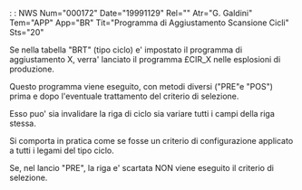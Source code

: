  :  : NWS Num="000172" Date="19991129" Rel="" Atr="G. Galdini" Tem="APP" App="BR" Tit="Programma di Aggiustamento Scansione Cicli" Sts="20"

Se nella tabella "BRT" (tipo ciclo) e' impostato il programma di aggiustamento X, verra' lanciato il programma £CIR_X nelle esplosioni di produzione.

Questo programma viene eseguito, con metodi diversi ("PRE"e "POS") prima e dopo l'eventuale trattamento del criterio di selezione.

Esso puo' sia invalidare la riga di ciclo sia variare tutti i campi della riga stessa.

Si comporta in pratica come se fosse un criterio di configurazione applicato a tutti i legami del tipo ciclo.

Se, nel lancio "PRE", la riga e' scartata NON viene eseguito il criterio di selezione.


